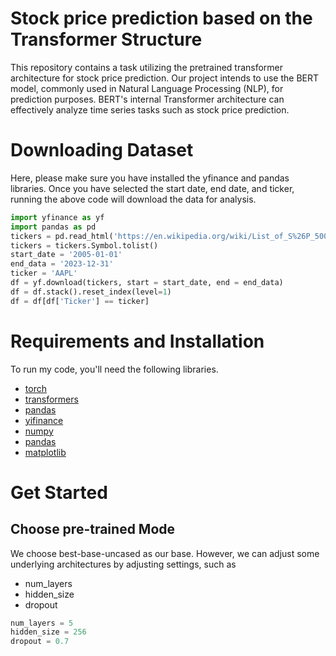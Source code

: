 # Stock price prediction based on the Transformer Structure

This repository contains a task utilizing the pretrained transformer architecture for stock price prediction. Our project intends to use the BERT model, commonly used in Natural Language Processing (NLP), for prediction purposes. BERT's internal Transformer architecture can effectively analyze time series tasks such as stock price prediction. 


# Downloading Dataset

Here, please make sure you have installed the yfinance and pandas libraries. Once you have selected the start date, end date, and ticker, running the above code will download the data for analysis.

```python
import yfinance as yf
import pandas as pd
tickers = pd.read_html('https://en.wikipedia.org/wiki/List_of_S%26P_500_companies')[0]
tickers = tickers.Symbol.tolist()
start_date = '2005-01-01'
end_data = '2023-12-31'
ticker = 'AAPL'
df = yf.download(tickers, start = start_date, end = end_data)
df = df.stack().reset_index(level=1)
df = df[df['Ticker'] == ticker]
```





# Requirements and Installation
To run my code, you'll need the following libraries.

- [torch](https://pytorch.org/)<br>
- [transformers](https://huggingface.co/docs/transformers/index)<br>
- [pandas](https://pandas.pydata.org/)<br>
- [yifinance](https://pypi.org/project/yfinance/)<br>
- [numpy](https://numpy.org/)<br>
- [pandas](https://pandas.pydata.org/)<br>
- [matplotlib](https://matplotlib.org/)<br>

# Get Started

## Choose pre-trained Mode

We choose best-base-uncased as our base. However, we can adjust some underlying architectures by adjusting settings, such as

- num_layers
- hidden_size
- dropout

```python
num_layers = 5
hidden_size = 256
dropout = 0.7
```
